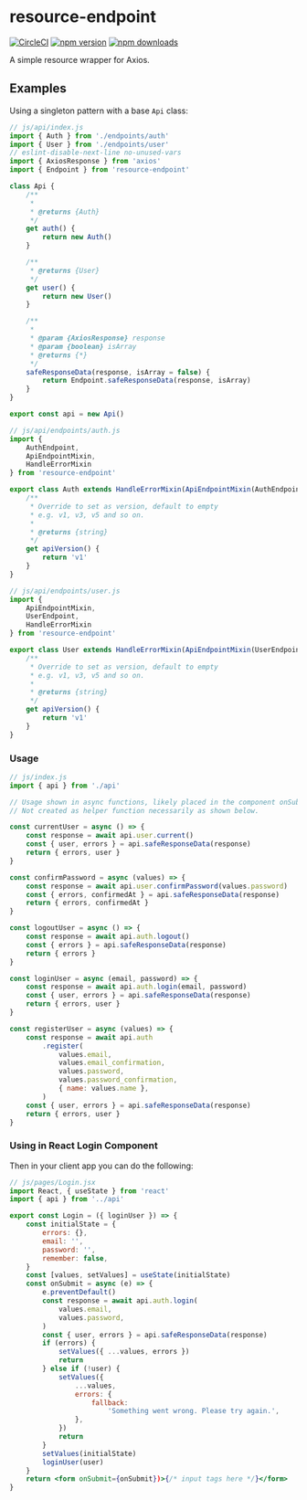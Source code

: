 # resource-endpoint
[![CircleCI](https://circleci.com/gh/ericdowell/resource-endpoint.svg?style=svg)](https://circleci.com/gh/ericdowell/resource-endpoint)
[![npm version](https://img.shields.io/npm/v/resource-endpoint.svg?style=flat-square)](https://www.npmjs.com/package/resource-endpoint)
[![npm downloads](https://img.shields.io/npm/dm/resource-endpoint.svg?style=flat-square)](http://npm-stat.com/charts.html?package=resource-endpoint)

A simple resource wrapper for Axios.

## Examples
Using a singleton pattern with a base `Api` class:
```js
// js/api/index.js
import { Auth } from './endpoints/auth'
import { User } from './endpoints/user'
// eslint-disable-next-line no-unused-vars
import { AxiosResponse } from 'axios'
import { Endpoint } from 'resource-endpoint'

class Api {
    /**
     *
     * @returns {Auth}
     */
    get auth() {
        return new Auth()
    }

    /**
     * @returns {User}
     */
    get user() {
        return new User()
    }

    /**
     *
     * @param {AxiosResponse} response
     * @param {boolean} isArray
     * @returns {*}
     */
    safeResponseData(response, isArray = false) {
        return Endpoint.safeResponseData(response, isArray)
    }
}

export const api = new Api()
```
```js
// js/api/endpoints/auth.js
import {
    AuthEndpoint,
    ApiEndpointMixin,
    HandleErrorMixin
} from 'resource-endpoint'

export class Auth extends HandleErrorMixin(ApiEndpointMixin(AuthEndpoint)) {
    /**
     * Override to set as version, default to empty
     * e.g. v1, v3, v5 and so on.
     *
     * @returns {string}
     */
    get apiVersion() {
        return 'v1'
    }
}
```
```js
// js/api/endpoints/user.js
import {
    ApiEndpointMixin,
    UserEndpoint,
    HandleErrorMixin
} from 'resource-endpoint'

export class User extends HandleErrorMixin(ApiEndpointMixin(UserEndpoint)) {
    /**
     * Override to set as version, default to empty
     * e.g. v1, v3, v5 and so on.
     *
     * @returns {string}
     */
    get apiVersion() {
        return 'v1'
    }
}
```
### Usage
```js
// js/index.js
import { api } from './api'

// Usage shown in async functions, likely placed in the component onSubmit for the form
// Not created as helper function necessarily as shown below.

const currentUser = async () => {
    const response = await api.user.current()
    const { user, errors } = api.safeResponseData(response)
    return { errors, user }
}

const confirmPassword = async (values) => {
    const response = await api.user.confirmPassword(values.password)
    const { errors, confirmedAt } = api.safeResponseData(response)
    return { errors, confirmedAt }
}

const logoutUser = async () => {
    const response = await api.auth.logout()
    const { errors } = api.safeResponseData(response)
    return { errors }
}

const loginUser = async (email, password) => {
    const response = await api.auth.login(email, password)
    const { user, errors } = api.safeResponseData(response)
    return { errors, user }
}

const registerUser = async (values) => {
    const response = await api.auth
        .register(
            values.email,
            values.email_confirmation,
            values.password,
            values.password_confirmation,
            { name: values.name },
        )
    const { user, errors } = api.safeResponseData(response)
    return { errors, user }
}
```

### Using in React Login Component
Then in your client app you can do the following:
```jsx
// js/pages/Login.jsx
import React, { useState } from 'react'
import { api } from '../api'

export const Login = ({ loginUser }) => {
    const initialState = {
        errors: {},
        email: '',
        password: '',
        remember: false,
    }
    const [values, setValues] = useState(initialState)
    const onSubmit = async (e) => {
        e.preventDefault()
        const response = await api.auth.login(
            values.email,
            values.password,
        )
        const { user, errors } = api.safeResponseData(response)
        if (errors) {
            setValues({ ...values, errors })
            return
        } else if (!user) {
            setValues({
                ...values,
                errors: {
                    fallback:
                        'Something went wrong. Please try again.',
                },
            })
            return
        }
        setValues(initialState)
        loginUser(user)
    }
    return <form onSubmit={onSubmit})>{/* input tags here */}</form>
}
```
